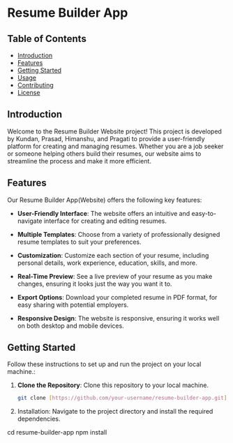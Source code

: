 # Resume Builder App

## Table of Contents

- [Introduction](#introduction)
- [Features](#features)
- [Getting Started](#getting-started)
- [Usage](#usage)
- [Contributing](#contributing)
- [License](#Creative)

## Introduction

Welcome to the Resume Builder Website project! This project is developed by Kundan, Prasad, Himanshu, and Pragati to provide a user-friendly platform for creating and managing resumes. Whether you are a job seeker or someone helping others build their resumes, our website aims to streamline the process and make it more efficient.

## Features

Our Resume Builder App(Website) offers the following key features:

- **User-Friendly Interface**: The website offers an intuitive and easy-to-navigate interface for creating and editing resumes.

- **Multiple Templates**: Choose from a variety of professionally designed resume templates to suit your preferences.

- **Customization**: Customize each section of your resume, including personal details, work experience, education, skills, and more.

- **Real-Time Preview**: See a live preview of your resume as you make changes, ensuring it looks just the way you want it to.
  
- **Export Options**: Download your completed resume in PDF format, for easy sharing with potential employers.

- **Responsive Design**: The website is responsive, ensuring it works well on both desktop and mobile devices.

## Getting Started

Follow these instructions to set up and run the project on your local machine.:

1. **Clone the Repository**: Clone this repository to your local machine.

   ```bash
   git clone [https://github.com/your-username/resume-builder-app.git](https://github.com/himanshusinghsamant/react-resume-builder-project.git)

   ```

1. Installation: Navigate to the project directory and install the required dependencies.

cd resume-builder-app
npm install

```

```
